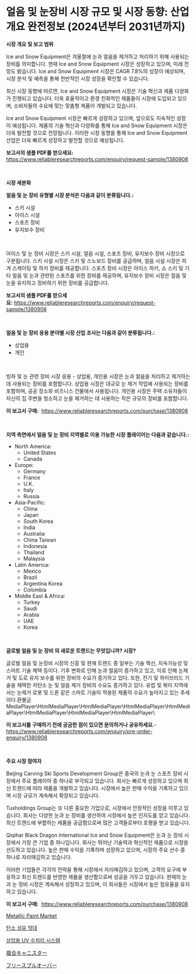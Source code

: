 <p><h1>얼음 및 눈장비 시장 규모 및 시장 동향: 산업 개요 완전정보 (2024년부터 2031년까지)</h1></p><p><strong>시장 개요 및 보고 범위</strong></p>
<p><p>Ice and Snow Equipment은 겨울철에 눈과 얼음을 제거하고 처리하기 위해 사용되는 장비를 의미합니다. 현재 Ice and Snow Equipment 시장은 성장하고 있으며, 미래 전망도 밝습니다. Ice and Snow Equipment 시장은 CAGR 7.8%의 성장이 예상되며, 시장 분석 및 예측을 통해 전반적인 시장 성장을 확인할 수 있습니다. </p><p>최신 시장 동향에 따르면, Ice and Snow Equipment 시장은 기술 혁신과 제품 다양화가 진행되고 있습니다. 더욱 효율적이고 환경 친화적인 제품들이 시장에 도입되고 있으며, 소비자들의 수요에 맞는 맞춤형 제품이 개발되고 있습니다. </p><p>Ice and Snow Equipment 시장은 빠르게 성장하고 있으며, 앞으로도 지속적인 성장이 예상됩니다. 제품의 기술 혁신과 다양화를 통해 Ice and Snow Equipment 시장은 더욱 발전할 것으로 전망됩니다. 이러한 시장 동향을 통해 Ice and Snow Equipment 산업은 더욱 빠르게 성장하고 발전할 것으로 예상됩니다.</p></p>
<p><strong>보고서의 샘플 PDF를 받으세요:</strong> <a href="https://www.reliableresearchreports.com/enquiry/request-sample/1380908">https://www.reliableresearchreports.com/enquiry/request-sample/1380908</a></p>
<p>&nbsp;</p>
<p><strong>시장 세분화</strong></p>
<p><strong>얼음 및 눈 장비 유형별 시장 분석은 다음과 같이 분류됩니다.:</strong></p>
<p><ul><li>스키 시설</li><li>아이스 시설</li><li>스포츠 장비</li><li>유지보수 장비</li></ul></p>
<p>&nbsp;</p>
<p><p>아이스 및 눈 장비 시장은 스키 시설, 얼음 시설, 스포츠 장비, 유지보수 장비 시장으로 구분됩니다. 스키 시설 시장은 스키 및 스노보드 장비를 공급하며, 얼음 시설 시장은 피겨 스케이팅 및 하키 장비를 제공합니다. 스포츠 장비 시장은 아이스 하키, 쇼 스키 및 기타 얼음 및 눈과 관련된 스포츠를 위한 장비를 제공하며, 유지보수 장비 시장은 얼음 및 눈을 유지하고 정비하기 위한 장비를 공급합니다.</p></p>
<p><strong>보고서의 샘플 PDF를 받으세요:</strong>&nbsp;<a href="https://www.reliableresearchreports.com/enquiry/request-sample/1380908">https://www.reliableresearchreports.com/enquiry/request-sample/1380908</a></p>
<p>&nbsp;</p>
<p><strong> 얼음 및 눈 장비 응용 분야별 시장 산업 조사는 다음과 같이 분류됩니다.:</strong></p>
<p><ul><li>상업용</li><li>개인</li></ul></p>
<p>&nbsp;</p>
<p><p>빙하 및 눈 관련 장비 시장 응용 - 상업용, 개인용 시장은 눈과 얼음을 처리하고 제거하는 데 사용되는 장비를 포함합니다. 상업용 시장은 대규모 눈 제거 작업에 사용되는 장비를 포함하며, 공공 장소와 비즈니스 건물에서 사용됩니다. 개인용 시장은 주택 소유자들이 자신의 집 주변을 청소하고 눈을 제거하는 데 사용하는 작은 규모의 장비를 포함합니다.</p></p>
<p><strong>이 보고서 구매:</strong>&nbsp; <a href="https://www.reliableresearchreports.com/purchase/1380908">https://www.reliableresearchreports.com/purchase/1380908</a></p>
<p>&nbsp;</p>
<p><strong>지역 측면에서 얼음 및 눈 장비 지역별로 이용 가능한 시장 플레이어는 다음과 같습니다.:</strong></p>
<p><ul>
    <li>
        North America:
        <ul>
            <li>United States</li>
            <li>Canada</li>
        </ul>
    </li>
    <li>
        Europe:
        <ul>
            <li>Germany</li>
            <li>France</li>
            <li>U.K.</li>
            <li>Italy</li>
            <li>Russia</li>
        </ul>
    </li>
    <li>
        Asia-Pacific:
        <ul>
            <li>China</li>
            <li>Japan</li>
            <li>South Korea</li>
            <li>India</li>
            <li>Australia</li>
            <li>China Taiwan</li>
            <li>Indonesia</li>
            <li>Thailand</li>
            <li>Malaysia</li>
        </ul>
    </li>
    <li>
        Latin America:
        <ul>
            <li>Mexico</li>
            <li>Brazil</li>
            <li>Argentina Korea</li>
            <li>Colombia</li>
        </ul>
    </li>
    <li>
        Middle East & Africa:
        <ul>
            <li>Turkey</li>
            <li>Saudi</li>
            <li>Arabia</li>
            <li>UAE</li>
            <li>Korea</li>
        </ul>
    </li>
    </ul></p>
<p>&nbsp;</p>
<p><strong>글로벌 얼음 및 눈 장비 의 새로운 트렌드는 무엇입니까? 시장?</strong></p>
<p><p>글로벌 얼음 및 눈장비 시장의 신흥 및 현재 트렌드 중 일부는 기술 혁신, 지속가능성 및 스마트 기술 채택 등이다. 기후 변화로 인해 눈과 얼음이 증가하고 있고, 이로 인해 눈제거 및 도로 유지 보수를 위한 장비의 수요가 증가하고 있다. 또한, 전기 및 하이브리드 기술을 채택한 저탄소 눈 및 얼음 제거 장비의 수요도 증가하고 있다. 유럽 및 북미 지역에서는 눈제거 로봇 및 드론 같은 스마트 기술이 적용된 제품의 수요가 높아지고 있는 추세이다.환불금MediaPlayer\HtmlMediaPlayer\HtmlMediaPlayer\HtmlMediaPlayer\HtmlMediaPlayer\HtmlMediaPlayer\HtmlMediaPlayer\HtmlMediaPlayer\</p></p>
<p><strong>이 보고서를 구매하기 전에 궁금한 점이 있으면 문의하거나 공유하세요.</strong>- <a href="https://www.reliableresearchreports.com/enquiry/pre-order-enquiry/1380908">https://www.reliableresearchreports.com/enquiry/pre-order-enquiry/1380908</a></p>
<p>&nbsp;</p>
<p><strong>주요 시장 참여자</strong></p>
<p><p>Beijing Carving Ski Sports Development Group은 중국의 눈과 눈 스포츠 장비 시장에서 주요 플레이어 중 하나로 부각되고 있습니다. 회사는 빠르게 성장하고 있으며 최신 트렌드에 따라 제품을 개발하고 있습니다. 시장에서 높은 판매 수익을 기록하고 있으며 시장 규모가 계속해서 확장되고 있습니다.</p><p>Tusholdings Group는 또 다른 중요한 기업으로, 시장에서 안정적인 성장을 이루고 있습니다. 회사는 다양한 눈과 눈 장비를 생산하여 시장에서 높은 인지도를 얻고 있습니다. 최신 트렌드에 부합하는 제품을 공급함으로써 많은 고객들로부터 호평을 받고 있습니다.</p><p>Qiqihar Black Dragon International Ice and Snow Equipment은 눈과 눈 장비 시장에서 가장 큰 기업 중 하나입니다. 회사는 뛰어난 기술력과 혁신적인 제품으로 시장을 선도하고 있습니다. 높은 판매 수익을 기록하며 성장하고 있으며, 시장의 주요 선수 중 하나로 자리매김하고 있습니다. </p><p>이러한 기업들은 각각의 전략을 통해 시장에서 자리매김하고 있으며, 고객의 요구에 부응하고 최신 트렌드를 반영한 제품을 생산함으로써 성공을 거두고 있습니다. 현재의 눈과 눈 장비 시장은 계속해서 성장하고 있으며, 이 회사들은 시장에서 높은 점유율을 유지하고 있습니다.</p></p>
<p><strong>이 보고서 구매:</strong>&nbsp;&nbsp;<a href="https://www.reliableresearchreports.com/purchase/1380908">https://www.reliableresearchreports.com/purchase/1380908</a></p>
<p><p><a href="https://woozy-pyroraptor-a1f.notion.site/Metallic-Paint-Market-Size-Growth-Outlook-from-2024-to-2031-projecting-at-Market-s-Trends-Analysis-774c7ec54a084985aa09a1573ac96504">Metallic Paint Market</a></p><p><a href="https://medium.com/@earlfeffersj/%ED%83%84%EC%86%8C-%EC%84%AC%EC%9C%A0-%EB%A1%9C%EB%93%9C-%EC%8B%9C%EC%9E%A5-%EB%B6%84%EC%84%9D-cagr-%EC%8B%9C%EC%9E%A5-%EC%84%B8%EB%B6%84%ED%99%94-%EB%B0%8F-%EA%B8%80%EB%A1%9C%EB%B2%8C-%EC%82%B0%EC%97%85-%EA%B0%9C%EC%9A%94-119382a214c9">탄소 섬유 막대</a></p><p><a href="https://github.com/Hubertstyenger6685/Market-Research-Report-List-1/blob/main/597956511998.md">상업용 UV 수처리 시스템</a></p><p><a href="https://medium.com/@hazelnutt83/%E8%A4%87%E5%90%88%E7%BC%B6%E5%B8%82%E5%A0%B4%E8%AA%BF%E6%9F%BB%E3%83%AC%E3%83%9D%E3%83%BC%E3%83%88-%E3%81%9D%E3%81%AE%E6%AD%B4%E5%8F%B2%E3%81%A82031%E5%B9%B4%E3%81%8B%E3%82%892034%E5%B9%B4%E3%81%BE%E3%81%A7%E3%81%AE%E4%BA%88%E6%B8%AC-bbf92005abca">複合キャニスター</a></p><p><a href="https://medium.com/@kamdeall7845/%E3%83%95%E3%83%AA%E3%83%BC%E3%82%B9%E3%83%97%E3%83%AB%E3%82%AA%E3%83%BC%E3%83%90%E3%83%BC%E3%83%9E%E3%83%BC%E3%82%B1%E3%83%83%E3%83%88-%E5%B8%82%E5%A0%B4%E3%82%B7%E3%82%A7%E3%82%A2-%E5%B8%82%E5%A0%B4%E3%83%88%E3%83%AC%E3%83%B3%E3%83%89-%E5%B0%86%E6%9D%A5%E3%81%AE%E6%88%90%E9%95%B7%E3%82%92%E6%8E%A2%E3%82%8B-8f7d40e63e70">フリースプルオーバー</a></p></p>
